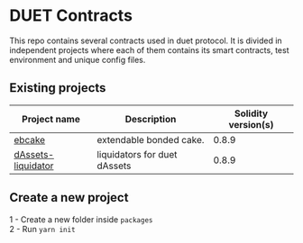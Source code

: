 # DUET Contracts

This repo contains several contracts used in duet protocol. It is divided in independent projects where each of them
contains its smart contracts, test environment and unique config files.

## Existing projects

| Project name                                        | Description                  | Solidity version(s) |
|-----------------------------------------------------|------------------------------|---------------------|
| [ebcake](./packages/ebcake)                         | extendable bonded cake.      | 0.8.9               |
| [dAssets-liquidator](./packages/dAssets-liquidator) | liquidators for duet dAssets | 0.8.9               |

## Create a new project

1 - Create a new folder inside `packages` <br/>
2 - Run `yarn init`
